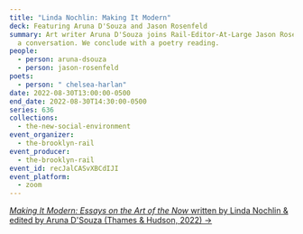 ```yaml
---
title: "Linda Nochlin: Making It Modern"
deck: Featuring Aruna D'Souza and Jason Rosenfeld
summary: Art writer Aruna D'Souza joins Rail-Editor-At-Large Jason Rosenfeld for
  a conversation. We conclude with a poetry reading.
people:
  - person: aruna-dsouza
  - person: jason-rosenfeld
poets:
  - person: " chelsea-harlan"
date: 2022-08-30T13:00:00-0500
end_date: 2022-08-30T14:30:00-0500
series: 636
collections:
  - the-new-social-environment
event_organizer:
  - the-brooklyn-rail
event_producer:
  - the-brooklyn-rail
event_id: recJalCASvXBCdIJI
event_platform:
  - zoom
---
```

[*Making It Modern: Essays on the Art of the Now* written by Linda Nochlin & edited by Aruna D'Souza (Thames & Hudson, 2022) →](https://www.thamesandhudsonusa.com/books/making-it-modern-essays-on-the-art-of-the-now-hardcover)